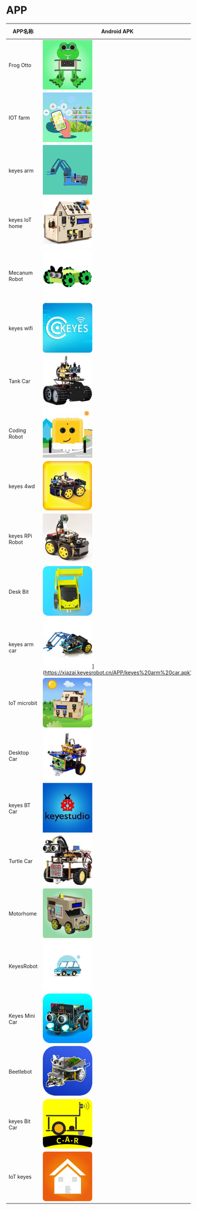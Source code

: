 # APP

|APP名称|Android APK|Google Play|IOS|
|-|-|-|-|
|Frog Otto|[![](./APP/FrogOtto.jpg)](https://xiazai.keyesrobot.cn/APP/Frog%20Otto.apk) | [Go App Store](https://apps.apple.com/cn/app/frog-otto/id1468989742) |
|IOT farm|[![](./APP/IOTfarm.png)](https://xiazai.keyesrobot.cn/APP/IOT%20farm.apk) | [Go App Store](https://apps.apple.com/cn/app/iot-farm/id6449963351) |
|keyes arm|[![](./APP/keyesarm.png)](https://xiazai.keyesrobot.cn/APP/keyes%20arm.apk) | [Go App Store](https://apps.apple.com/cn/app/keyes-arm/id1487006837) |
|keyes IoT home|[![](./APP/keyesIoThome.png)](https://xiazai.keyesrobot.cn/APP/keyes%20IOT%20home.apk) | [Go App Store](https://apps.apple.com/cn/app/keyes-iot-home/id1632145752) |
|Mecanum Robot|[![](./APP/MecanumRobot.png)](https://xiazai.keyesrobot.cn/APP/Mecanum%20Robot.apk) | [Go App Store](https://apps.apple.com/cn/app/mecanum-robot/id1582947578) |
|keyes wifi|[![](./APP/keyeswifi.png)](https://xiazai.keyesrobot.cn/APP/keyes%20wifi.apk) | [Go App Store](https://apps.apple.com/cn/app/keyes-link/id1586418833)|
|Tank Car|[![](./APP/TankCar.png)](https://xiazai.keyesrobot.cn/APP/Tank%20Car.apk) | [Go App Store](https://) |
|Coding Robot|[![](./APP/CodingRobot.jpg)](https://xiazai.keyesrobot.cn/APP/Coding%20Robot.apk) | [Go App Store](https://apps.apple.com/cn/app/coding-robot/id1461427360) |
|keyes 4wd|[![](./APP/keyes4wd.png)](https://xiazai.keyesrobot.cn/APP/keyes%204wd.apk) | [Go App Store](https://) |
|keyes RPi Robot|[![](./APP/keyesRPiRobot.png)](https://xiazai.keyesrobot.cn/APP/keyes%20RPi%20Robot.apk) | [Go App Store](https://) |
|Desk Bit|[![](./APP/DeskBit.png)](https://xiazai.keyesrobot.cn/APP/Desk%20Bit.apk) | [Go App Store](https://apps.apple.com/cn/app/desk-bit/id1548904418) |
|keyes arm car|![3434](./APP/keyesarmcar.png)](https://xiazai.keyesrobot.cn/APP/keyes%20arm%20car.apk) | [Go App Store](https://) |
|IoT microbit|[![](./APP/IoTmicrobit.png)](https://xiazai.keyesrobot.cn/APP/IoT%20microbit.apk) | [Go App Store](https://) |
|Desktop Car|[![](./APP/DesktopCar.png)](https://xiazai.keyesrobot.cn/APP/Desktop%20Car.apk) | [Go App Store](https://) |
|keyes BT Car|[![](./APP/keyesBTCar.jpg)](https://xiazai.keyesrobot.cn/APP/keyes%20BT%20Car.apk) | [Go App Store](https://apps.apple.com/cn/app/keyes-bt-car/id1455282913) |
|Turtle Car|[![](./APP/TurtleCar.jpg)](https://xiazai.keyesrobot.cn/APP/Turtle%20Car.apk) | [Go App Store](https://) |
|Motorhome|[![](./APP/Motorhome.png)](https://xiazai.keyesrobot.cn/APP/Motorhome.apk) | [Go App Store](https://apps.apple.com/cn/app/motorhome/id1550541615) |
|KeyesRobot|[![](./APP/KeyesRobot.png)](https://xiazai.keyesrobot.cn/APP/KeyesRobot.apk) | [Go App Store](https://apps.apple.com/cn/app/keyesrobot/id1574585861) |
|Keyes Mini Car|[![](./APP/KeyesMiniCar.png)](https://xiazai.keyesrobot.cn/APP/Keyes%20Mini%20Car.apk) | [Go App Store](https://apps.apple.com/cn/app/keyes-mini-car/id6444851735) |
|Beetlebot|[![](./APP/Beetlebot.png)](https://xiazai.keyesrobot.cn/APP/Beetlebot.apk) | [Go App Store](https://) |
|keyes Bit Car|[![](./APP/keyesBitCar.png)](https://xiazai.keyesrobot.cn/APP/keyes%20Bit%20Car.apk) |[Go App Store](https://apps.apple.com/cn/app/keyes-bit-car/id1524897128)|
|IoT keyes|[![](./APP/IoTkeyes.png)](https://xiazai.keyesrobot.cn/APP/keyes%20IoT.apk) | [Go Google Play](https://play.google.com/store/apps/details?id=com.keyestudio.iot_keyes)|[Go App Store](https://apps.apple.com/cn/app/iot-keyes/id1487578236)|




















